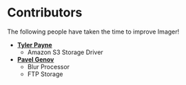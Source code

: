 # Contributors

The following people have taken the time to improve Imager!

* **[Tyler Payne](https://github.com/tyler43636)**
  * Amazon S3 Storage Driver
* **[Pavel Genov](https://github.com/pafelin)**
  * Blur Processor
  * FTP Storage